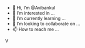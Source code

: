 - 👋 Hi, I’m @Avibankul
- 👀 I’m interested in ...
- 🌱 I’m currently learning ...
- 💞️ I’m looking to collaborate on ...
- 📫 How to reach me ...

<!---
Avibankul/Avibankul is a ✨ special ✨ repository because its `README.md` (this file) appears on your GitHub profile.
You can click the Preview link to take a look at your changes.
--->
V
